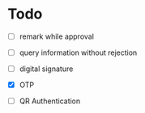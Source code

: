 # Todo

* [ ] remark while approval

* [ ] query information without rejection

* [ ] digital signature

* [x] OTP

* [ ] QR Authentication

